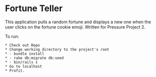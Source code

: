 # Fortune Teller

This application pulls a random fortune and displays a new one when the user clicks on the fortune cookie emoji.
Written for Pressure Project 2.

To run: 

    * Check out Repo
    * Change working directory to the project's root
    * - bundle install
    * - rake db:migrate db:seed
    * - bin/rails s
    * Go to localhost
    * Profit.
